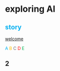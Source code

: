 # exploring AI


## <font color="#00b0f0">story</font>
[welcome](https://world2c.github.io/AI_Exploration/Welcome.html)

<font color="#00b0f0">A</font>
<font color="#ffc000">B</font>
<font color="#646a73">C</font>
<font color="#ff0000">D</font>
<font color="#00b050">E</font>


## 2
